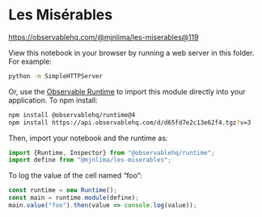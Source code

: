 # Les Misérables

https://observablehq.com/@mjnlima/les-miserables@119

View this notebook in your browser by running a web server in this folder. For
example:

~~~sh
python -m SimpleHTTPServer
~~~

Or, use the [Observable Runtime](https://github.com/observablehq/runtime) to
import this module directly into your application. To npm install:

~~~sh
npm install @observablehq/runtime@4
npm install https://api.observablehq.com/d/d65fd7e2c13e62f4.tgz?v=3
~~~

Then, import your notebook and the runtime as:

~~~js
import {Runtime, Inspector} from "@observablehq/runtime";
import define from "@mjnlima/les-miserables";
~~~

To log the value of the cell named “foo”:

~~~js
const runtime = new Runtime();
const main = runtime.module(define);
main.value("foo").then(value => console.log(value));
~~~
